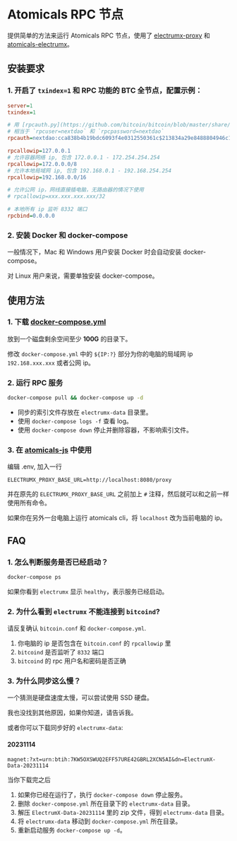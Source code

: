 # Atomicals RPC 节点

提供简单的方法来运行 Atomicals RPC 节点，使用了 [electrumx-proxy](https://github.com/atomicals/electrumx-proxy) 和 [atomicals-electrumx](https://github.com/atomicals/atomicals-electrumx)。


## 安装要求

### 1. 开启了 `txindex=1` 和 RPC 功能的 BTC 全节点，配置示例：

```ini
server=1
txindex=1

# 用 [rpcauth.py](https://github.com/bitcoin/bitcoin/blob/master/share/rpcauth/rpcauth.py) 生成
# 相当于 `rpcuser=nextdao` 和 `rpcpassword=nextdao`
rpcauth=nextdao:cca838b4b19bdc6093f4e0312550361c$213834a29e8488804946c196781059a7ee0ac2b48dbf896b4c6852060d9d83dd

rpcallowip=127.0.0.1
# 允许容器网络 ip, 包含 172.0.0.1 - 172.254.254.254
rpcallowip=172.0.0.0/8
# 允许本地局域网 ip, 包含 192.168.0.1 - 192.168.254.254
rpcallowip=192.168.0.0/16

# 允许公网 ip，网线直接插电脑，无路由器的情况下使用
# rpcallowip=xxx.xxx.xxx.xxx/32

# 本地所有 ip 监听 8332 端口
rpcbind=0.0.0.0
```

### 2. 安装 Docker 和 docker-compose

一般情况下，Mac 和 Windows 用户安装 Docker 时会自动安装 docker-compose。

对 Linux 用户来说，需要单独安装 docker-compose。

## 使用方法

### 1. 下载 [docker-compose.yml](https://github.com/Next-DAO/atomicals-electrumx-proxy-docker/raw/main/docker-compose.yml)

放到一个磁盘剩余空间至少 **100G** 的目录下。

修改 `docker-compose.yml` 中的 `${IP:?}` 部分为你的电脑的局域网 ip `192.168.xxx.xxx` 或者公网 ip。

### 2. 运行 RPC 服务

```bash
docker-compose pull && docker-compose up -d
```

- 同步的索引文件存放在 `electrumx-data` 目录里。
- 使用 `docker-compose logs -f` 查看 log。
- 使用 `docker-compose down` 停止并删除容器，不影响索引文件。

### 3. 在 [atomicals-js](https://github.com/atomicals/atomicals-js) 中使用

编辑 .env, 加入一行

```
ELECTRUMX_PROXY_BASE_URL=http://localhost:8080/proxy
```

并在原先的 `ELECTRUMX_PROXY_BASE_URL` 之前加上 `#` 注释，然后就可以和之前一样使用所有命令。

如果你在另外一台电脑上运行 atomicals cli，将 `localhost` 改为当前电脑的 ip。

## FAQ

### 1. 怎么判断服务是否已经启动？

```bash
docker-compose ps
```

如果你看到 `electrumx` 显示 `healthy`，表示服务已经启动。

### 2. 为什么看到 `electrumx` 不能连接到 `bitcoind`?

请反复确认 `bitcoin.conf` 和 `docker-compose.yml`.

1. 你电脑的 ip 是否包含在 `bitcoin.conf` 的 `rpcallowip` 里
2. `bitcoind` 是否监听了 `8332` 端口
3. `bitcoind` 的 rpc 用户名和密码是否正确

### 3. 为什么同步这么慢？

一个猜测是硬盘速度太慢，可以尝试使用 SSD 硬盘。

我也没找到其他原因，如果你知道，请告诉我。

或者你可以下载同步好的  `electrumx-data`:

#### 20231114
```
magnet:?xt=urn:btih:7KW5OXSWUQ2EFF57URE42GBRL2XCN5AI&dn=ElectrumX-Data-20231114
```

当你下载完之后
1. 如果你已经在运行了，执行 `docker-compose down` 停止服务。
2. 删除 `docker-compose.yml` 所在目录下的 `electrumx-data` 目录。
3. 解压 `ElectrumX-Data-20231114` 里的 zip 文件，得到 `electrumx-data` 目录。
4. 将 `electrumx-data` 移动到 `docker-compose.yml` 所在目录。
5. 重新启动服务 `docker-compose up -d`。
